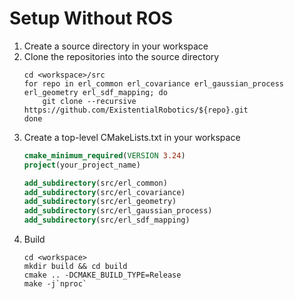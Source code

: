 # Setup Without ROS

1. Create a source directory in your workspace
2. Clone the repositories into the source directory
    ```shell
    cd <workspace>/src
    for repo in erl_common erl_covariance erl_gaussian_process erl_geometry erl_sdf_mapping; do
        git clone --recursive https://github.com/ExistentialRobotics/${repo}.git
    done
    ```
3. Create a top-level CMakeLists.txt in your workspace
    ```cmake
    cmake_minimum_required(VERSION 3.24)
    project(your_project_name)
   
    add_subdirectory(src/erl_common)
    add_subdirectory(src/erl_covariance)
    add_subdirectory(src/erl_geometry)
    add_subdirectory(src/erl_gaussian_process)
    add_subdirectory(src/erl_sdf_mapping)
    ```
4. Build
    ```shell
    cd <workspace>
    mkdir build && cd build
    cmake .. -DCMAKE_BUILD_TYPE=Release
    make -j`nproc`
    ```
